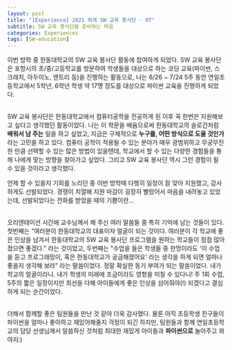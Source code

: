 ```yaml
---
layout: post
title: "[Experience] 2021 하계 SW 교육 봉사단 - OT"
subtitle: SW 교육 봉사단을 준비하는 마음
categories: Experiences
tags: [SW-education]
---
```

  
이번 방학 중 한동대학교의 SW 교육 봉사단 활동에 참여하게 되었다. SW 교육 봉사단은 포항시의 초/중/고등학교를 방문하여 학생들을 대상으로 하는 코딩 교육(파이썬, 스크래치, 아두이노, 엔트리 등)을 진행하는 활동으로, 나는 6/26 ~ 7/24 5주 동안 연일초등학교에서 5학년, 6학년 학생 약 17명 정도를 대상으로 파이썬 교육을 진행하게 되었다.<br><br>

SW 교육 봉사단은 한동대학교에서 컴퓨터공학을 전공하게 된 이후 꼭 한번은 지원해보고 싶다고 생각했던 활동이었다. 나는 이 학문을 배움으로써 한동대학교의 슬로건처럼 **배워서 남 주는** 일을 하고 싶었고, 지금은 구체적으로 **누구를, 어떤 방식으로 도울 것인가** 라는 고민을 하고 있다. 컴퓨터 공학이 적용될 수 있는 분야가 매우 광범위하고 무궁무진한 만큼 선택할 수 있는 많은 방법이 있을텐데, 학교에서 할 수 있는 다양한 경험들을 통해 나에게 맞는 방향을 찾아가고 싶었다. 그리고 SW 교육 봉사단 역시 그런 경험이 될 수 있을 것이라고 생각했다. 

언제 할 수 있을지 기회를 노리던 중 이번 방학때 다행히 일정이 잘 맞아 지원했고, 감사하게도 선발되었다. 경쟁이 치열해 지원 마감이 굉장히 빨랐어서 마음을 내려놓고 있었는데,  선발되었다는 전화를 받았을 때의 기쁨이란...<br><br>

오리엔테이션 시간에 교수님께서 해 주신 여러 말씀들 중 특히 기억에 남는 것들이 있다. 첫번째는 "여러분이 한동대학교의 대표이자 얼굴이 되는 것이다. 여러분이 각 학교에 좋은 인상을 남겨서 한동대학교의 SW 교육 봉사단 프로그램을 원하는 학교들이 점점 많아졌으면 좋겠다." 라는 것이었고, 두번째는 "수업을 들은 학생들 중 한멍이라도 '이 수업을 듣고 프로그래밍이, 혹은 한동대학교가 궁금해졌어요' 라는 생각을 하게 되면 얼마나 좋을지 생각해 보라" 라는 말씀이었다. 정말 확실한 동기 부여가 되는 말씀이었다. 내가 학교의 얼굴이라니. 내가 학생의 미래에 조금이라도 영항을 미칠 수 있다니! 주 1회 수업, 5주의 짧은 일정이지만 최선을 다해 아이들에게 좋은 인상을 심어줘야(!) 되겠다고 결심하게 되는 순간이었다.<br><br>

더해서 함께할 좋은 팀원들을 만난 것 같아 더욱 감사했다. 물론 아직 초등학생 친구들이 파이썬을 얼마나 좋아하고 재밌어해줄지 걱정이 되긴 하지만, 팀원들과 함께 연일초등학교의 담당 선생님께서 말씀하신 것처럼 최대한 재밌게 아이들과 **파이썬으로** 놀아주고 와야지:)
